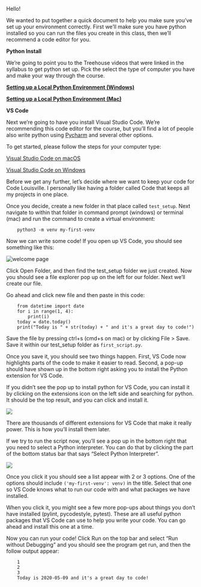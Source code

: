 Hello!

We wanted to put together a quick document to help you make sure you’ve set up your environment correctly. First we’ll make sure you have python installed so you can run the files you create in this class, then we’ll recommend a code editor for you.

**Python Install**

We’re going to point you to the Treehouse videos that were linked in the syllabus to get python set up. Pick the select the type of computer you have and make your way through the course.

[**Setting up a Local Python Environment (Windows)**](https://teamtreehouse.com/library/setting-up-a-local-python-environment-windows)

[**Setting up a Local Python Environment (Mac)**](https://teamtreehouse.com/library/setting-up-a-local-python-environment-mac)


**VS Code**

Next we’re going to have you install Visual Studio Code. We’re recommending this code editor for the course, but you’ll find a lot of people also write python using [Pycharm](https://www.jetbrains.com/pycharm/) and several other options.

To get started, please follow the steps for your computer type:

[Visual Studio Code on macOS](https://code.visualstudio.com/docs/setup/mac)

[Visual Studio Code on Windows](https://code.visualstudio.com/docs/setup/windows)


Before we get any further, let’s decide where we want to keep your code for Code Louisville. I personally like having a folder called Code that keeps all my projects in one place.

Once you decide, create a new folder in that place called `test_setup`. Next navigate to within that folder in command prompt (windows) or terminal (mac) and run the command to create a virtual environment:

```
    python3 -m venv my-first-venv
```

Now we can write some code! If you open up VS Code, you should see something like this:

![welcome page](https://code.visualstudio.com/assets/docs/getstarted/tips-and-tricks/welcome_page.png)


Click Open Folder, and then find the test_setup folder we just created. Now you should see a file explorer pop up on the left for our folder. Next we’ll create our file.

Go ahead and click new file and then paste in this code:

```
    from datetime import date
    for i in range(1, 4):
        print(i)
    today = date.today()
    print("Today is " + str(today) + " and it's a great day to code!")
```

Save the file by pressing ctrl+s (cmd+s on mac) or by clicking File > Save. Save it within our test_setup folder as `first_script.py`.

Once you save it, you should see two things happen. First, VS Code now highlights parts of the code to make it easier to read. Second, a pop-up should have shown up in the bottom right asking you to install the Python extension for VS Code.

If you didn’t see the pop up to install python for VS Code, you can install it by clicking on the extensions icon on the left side and searching for python. It should be the top result, and you can click and install it.

![](https://paper-attachments.dropbox.com/s_48AD6C49DA2FB6C9B83F9DC9DDBA49906D278A6F52FEE65CCCF102D0A2F55044_1589035333914_Screenshot+from+2020-05-09+10-36-10.jpg)


There are thousands of different extensions for VS Code that make it really power. This is how you’ll install them later.

If we try to run the script now, you’ll see a pop up in the bottom right that you need to select a Python interpreter. You can do that by clicking the part of the bottom status bar that says “Select Python Interpreter”.

![](https://paper-attachments.dropbox.com/s_48AD6C49DA2FB6C9B83F9DC9DDBA49906D278A6F52FEE65CCCF102D0A2F55044_1589037841845_Screenshot+from+2020-05-09+11-22-57.png)


Once you click it you should see a list appear with 2 or 3 options. One of the options should include `('my-first-venv': venv)` in the title. Select that one so VS Code knows what to run our code with and what packages we have installed.

When you click it, you might see a few more pop-ups about things you don’t have installed (pylint, pycodestyle, pytest). These are all useful python packages that VS Code can use to help you write your code. You can go ahead and install this one at a time.

Now you can run your code! Click Run on the top bar and select “Run without Debugging” and you should see the program get run, and then the follow output appear:
```
    1
    2
    3
    Today is 2020-05-09 and it's a great day to code!
```
